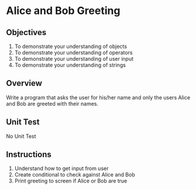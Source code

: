 # Alice and Bob Greeting

## Objectives

1. To demonstrate your understanding of objects
2. To demonstrate your understanding of operators
3. To demonstrate your understanding of user input
4. To demonstrate your understanding of strings


## Overview

Write a program that asks the user for his/her name and only the users Alice and Bob are greeted with their names.

## Unit Test

No Unit Test

## Instructions

1. Understand how to get input from user
2. Create conditional to check against Alice and Bob
3. Print greeting to screen if Alice or Bob are true

